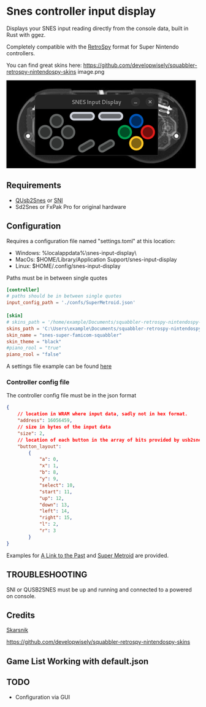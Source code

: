# Snes controller input display
Displays your SNES input reading directly from the console data, built in Rust with ggez.

Completely compatible with the [RetroSpy](https://retro-spy.com) format for Super Nintendo controllers.

You can find great skins here: https://github.com/developwisely/squabbler-retrospy-nintendospy-skins
image.png



![image info](images/snes_controller.png)



## Requirements
- [QUsb2Snes](https://skarsnik.github.io/QUsb2snes/) or [SNI](https://github.com/alttpo/sni)
- Sd2Snes or FxPak Pro for original hardware

## Configuration
Requires a configuration file named "settings.toml" at this location:
- Windows: %localappdata%\snes-input-display\
- MacOs: $HOME/Library/Application Support/snes-input-display
- Linux: $HOME/.config/snes-input-display

Paths must be in between single quotes
```toml
[controller]
# paths should be in between single quotes
input_config_path = './confs/SuperMetroid.json'

[skin]
# skins_path = '/home/example/Documents/squabbler-retrospy-nintendospy-skins/skins'
skins_path = 'C:\Users\example\Documents/squabbler-retrospy-nintendospy-skins\skins'
skin_name = "snes-super-famicom-squabbler"
skin_theme = "black"
#piano_rool = "true"
piano_rool = "false"

```
A settings file example can be found [here](confs/settings.toml)

### Controller config file
The controller config file must be in the json format
```json
{
    // location in WRAM where input data, sadly not in hex format.
    "address": 16056459,
    // size in bytes of the input data
    "size": 2,
    // location of each button in the array of bits provided by usb2snes
    "button_layout": 
        {
            "a": 0,
            "x": 1,
            "b": 8,
            "y": 9,
            "select": 10,
            "start": 11,
            "up": 12,
            "down": 13,
            "left": 14,
            "right": 15,
            "l": 2,
            "r": 3
        }
}
```
Examples for [A Link to the Past](confs/ALTTP.json) and [Super Metroid](confs/SuperMetroid.json) are provided.

## TROUBLESHOOTING
SNI or QUSB2SNES must be up and running and connected to a powered on console.

## Credits
[Skarsnik](https://github.com/Skarsnik)

https://github.com/developwisely/squabbler-retrospy-nintendospy-skins

## Game List Working with default.json


## TODO
- Configuration via GUI